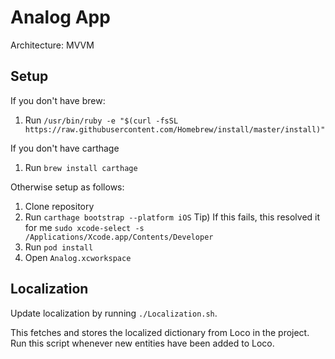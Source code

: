 # Analog App

Architecture: MVVM

## Setup
If you don't have brew:
1. Run `/usr/bin/ruby -e "$(curl -fsSL https://raw.githubusercontent.com/Homebrew/install/master/install)"`

If you don't have carthage
1. Run `brew install carthage`

Otherwise setup as follows:
1. Clone repository
2. Run `carthage bootstrap --platform iOS`
Tip) If this fails, this resolved it for me `sudo xcode-select -s /Applications/Xcode.app/Contents/Developer`
3. Run `pod install`
3. Open `Analog.xcworkspace`

## Localization

Update localization by running `./Localization.sh`.

This fetches and stores the localized dictionary from Loco in the project. Run this script whenever new entities have been added to Loco.
